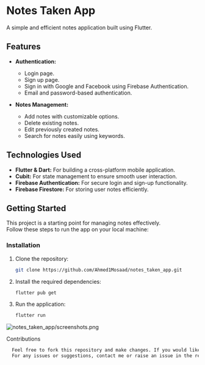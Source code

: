 # Notes Taken App

A simple and efficient notes application built using Flutter.

## Features

- **Authentication:**
  - Login page.
  - Sign up page.
  - Sign in with Google and Facebook using Firebase Authentication.
  - Email and password-based authentication.

- **Notes Management:**
  - Add notes with customizable options.
  - Delete existing notes.
  - Edit previously created notes.
  - Search for notes easily using keywords.

## Technologies Used

- **Flutter & Dart:** For building a cross-platform mobile application.
- **Cubit:** For state management to ensure smooth user interaction.
- **Firebase Authentication:** For secure login and sign-up functionality.
- **Firebase Firestore:** For storing user notes efficiently.

## Getting Started

This project is a starting point for managing notes effectively.  
Follow these steps to run the app on your local machine:

### Installation

1. Clone the repository:
   ```bash
   git clone https://github.com/Ahmed1Mosaad/notes_taken_app.git
2. Install the required dependencies:
   ```bash
   flutter pub get
3. Run the application:
   ```bash
   flutter run
   
  ![notes_taken_app/screenshots.png](https://github.com/Ahmed1Mosaad/notes_taken_app/blob/main/screenshots.png)
  
  Contributions
  ```bash
    Feel free to fork this repository and make changes. If you would like to contribute, please open a pull request.
    For any issues or suggestions, contact me or raise an issue in the repository.


